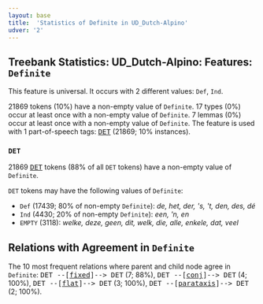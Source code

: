 ```yaml
---
layout: base
title:  'Statistics of Definite in UD_Dutch-Alpino'
udver: '2'
---
```


## Treebank Statistics: UD_Dutch-Alpino: Features: `Definite`

This feature is universal.
It occurs with 2 different values: `Def`, `Ind`.

21869 tokens (10%) have a non-empty value of `Definite`.
17 types (0%) occur at least once with a non-empty value of `Definite`.
7 lemmas (0%) occur at least once with a non-empty value of `Definite`.
The feature is used with 1 part-of-speech tags: <tt><a href="nl_alpino-pos-DET.html">DET</a></tt> (21869; 10% instances).

### `DET`

21869 <tt><a href="nl_alpino-pos-DET.html">DET</a></tt> tokens (88% of all `DET` tokens) have a non-empty value of `Definite`.

`DET` tokens may have the following values of `Definite`:

* `Def` (17439; 80% of non-empty `Definite`): <em>de, het, der, 's, 't, den, des, dé</em>
* `Ind` (4430; 20% of non-empty `Definite`): <em>een, 'n, en</em>
* `EMPTY` (3118): <em>welke, deze, geen, dit, welk, die, alle, enkele, dat, veel</em>

## Relations with Agreement in `Definite`

The 10 most frequent relations where parent and child node agree in `Definite`:
<tt>DET --[<tt><a href="nl_alpino-dep-fixed.html">fixed</a></tt>]--> DET</tt> (7; 88%),
<tt>DET --[<tt><a href="nl_alpino-dep-conj.html">conj</a></tt>]--> DET</tt> (4; 100%),
<tt>DET --[<tt><a href="nl_alpino-dep-flat.html">flat</a></tt>]--> DET</tt> (3; 100%),
<tt>DET --[<tt><a href="nl_alpino-dep-parataxis.html">parataxis</a></tt>]--> DET</tt> (2; 100%).

